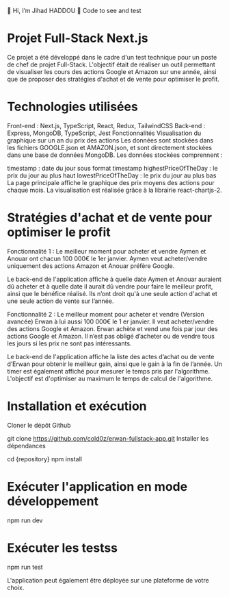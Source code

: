 👋 Hi, I’m Jihad HADDOU
👀 Code to see and test

# Projet Full-Stack Next.js
Ce projet a été développé dans le cadre d'un test technique pour un poste de chef de projet Full-Stack. L'objectif était de réaliser un outil permettant de visualiser les cours des actions Google et Amazon sur une année, ainsi que de proposer des stratégies d'achat et de vente pour optimiser le profit.

# Technologies utilisées
Front-end : Next.js, TypeScript, React, Redux, TailwindCSS
Back-end : Express, MongoDB, TypeScript, Jest
Fonctionnalités
Visualisation du graphique sur un an du prix des actions
Les données sont stockées dans les fichiers GOOGLE.json et AMAZON.json, et sont directement stockées dans une base de données MongoDB. Les données stockées comprennent :

timestamp : date du jour sous format timestamp
highestPriceOfTheDay : le prix du jour au plus haut
lowestPriceOfTheDay : le prix du jour au plus bas
La page principale affiche le graphique des prix moyens des actions pour chaque mois. La visualisation est réalisée grâce à la librairie react-chartjs-2.

# Stratégies d'achat et de vente pour optimiser le profit
Fonctionnalité 1 : Le meilleur moment pour acheter et vendre
Aymen et Anouar ont chacun 100 000€ le 1er janvier. Aymen veut acheter/vendre uniquement des actions Amazon et Anouar préfère Google.

Le back-end de l'application affiche à quelle date Aymen et Anouar auraient dû acheter et à quelle date il aurait dû vendre pour faire le meilleur profit, ainsi que le bénéfice réalisé. Ils n’ont droit qu'à une seule action d'achat et une seule action de vente sur l’année.

Fonctionnalité 2 : Le meilleur moment pour acheter et vendre (Version avancée)
Erwan à lui aussi 100 000€ le 1 er janvier. Il veut acheter/vendre des actions Google et Amazon. Erwan achète et vend une fois par jour des actions Google et Amazon. Il n’est pas obligé d’acheter ou de vendre tous les jours si les prix ne sont pas intéressants.

Le back-end de l'application affiche la liste des actes d’achat ou de vente d’Erwan pour obtenir le meilleur gain, ainsi que le gain à la fin de l’année. Un timer est également affiché pour mesurer le temps pris par l'algorithme. L'objectif est d'optimiser au maximum le temps de calcul de l'algorithme.

# Installation et exécution
Cloner le dépôt Github


git clone https://github.com/cold0z/erwan-fullstack-app.git
Installer les dépendances

cd {repository}
npm install

# Exécuter l'application en mode développement
npm run dev

# Exécuter les testss
npm run test


L'application peut également être déployée sur une plateforme de votre choix.
